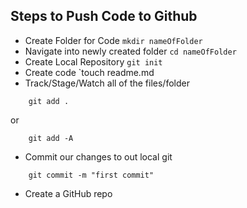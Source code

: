 ## Steps to Push Code to Github


- Create Folder for Code
`mkdir nameOfFolder`
- Navigate into newly created folder
`cd nameOfFolder`
- Create Local Repository
`git init`
- Create code
`touch readme.md
- Track/Stage/Watch all of the files/folder
```
    git add .
```
or
```
    git add -A
```
- Commit our changes to out local git 
```
    git commit -m "first commit"
```
- Create a GitHub repo

